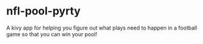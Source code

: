 # nfl-pool-pyrty

A kivy app for helping you figure out what plays need to happen in a football game so that you can win your pool!
